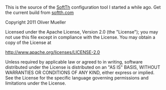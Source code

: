 This is the source of the [SoftTh](http://www.softth.net/?page=home) configuration tool I started a while ago. Get the current build from [softth.com](http://www.mechatronics4you.com/wp-content/plugins/download-monitor/download.php?id=13)

Copyright 2011 Oliver Mueller

Licensed under the Apache License, Version 2.0 (the "License");
you may not use this file except in compliance with the License.
You may obtain a copy of the License at

   http://www.apache.org/licenses/LICENSE-2.0

Unless required by applicable law or agreed to in writing, software
distributed under the License is distributed on an "AS IS" BASIS,
WITHOUT WARRANTIES OR CONDITIONS OF ANY KIND, either express or implied.
See the License for the specific language governing permissions and
limitations under the License.

